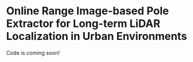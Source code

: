 # Online Range Image-based Pole Extractor for Long-term LiDAR Localization in Urban Environments
Code is coming soon!
